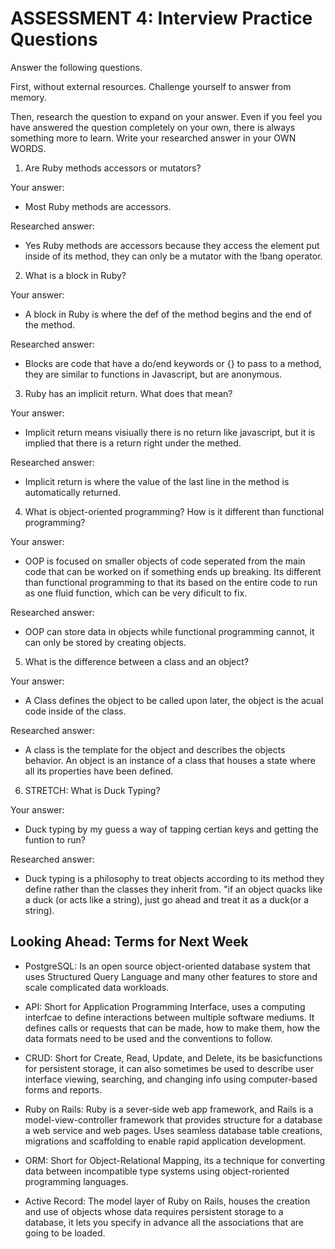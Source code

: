 # ASSESSMENT 4: Interview Practice Questions

Answer the following questions.

First, without external resources. Challenge yourself to answer from memory.

Then, research the question to expand on your answer. Even if you feel you have answered the question completely on your own, there is always something more to learn. Write your researched answer in your OWN WORDS.

1. Are Ruby methods accessors or mutators?

Your answer:

- Most Ruby methods are accessors.

Researched answer:

- Yes Ruby methods are accessors because they access the element put inside of its method, they can only be a mutator with the !bang operator.

2. What is a block in Ruby?

Your answer:

- A block in Ruby is where the def of the method begins and the end of the method.

Researched answer:

- Blocks are code that have a do/end keywords or {} to pass to a method, they are similar to functions in Javascript, but are anonymous.

3. Ruby has an implicit return. What does that mean?

Your answer:

- Implicit return means visiually there is no return like javascript, but it is implied that there is a return right under the methed.

Researched answer:

- Implicit return is where the value of the last line in the method is automatically returned.

4. What is object-oriented programming? How is it different than functional programming?

Your answer:

- OOP is focused on smaller objects of code seperated from the main code that can be worked on if something ends up breaking. Its different than functional programming to that its based on the entire code to run as one fluid function, which can be very dificult to fix.

Researched answer:

- OOP can store data in objects while functional programming cannot, it can only be stored by creating objects.

5. What is the difference between a class and an object?

Your answer:

- A Class defines the object to be called upon later, the object is the acual code inside of the class.

Researched answer:

- A class is the template for the object and describes the objects behavior. An object is an instance of a class that houses a state where all its properties have been defined.

6. STRETCH: What is Duck Typing?

Your answer:

- Duck typing by my guess a way of tapping certian keys and getting the funtion to run?

Researched answer:

- Duck typing is a philosophy to treat objects according to its method they define rather than the classes they inherit from. "if an object quacks like a duck (or acts like a string), just go ahead and treat it as a duck(or a string).

## Looking Ahead: Terms for Next Week

- PostgreSQL: Is an open source object-oriented database system that uses Structured Query Language and many other features to store and scale complicated data workloads.

- API: Short for Application Programming Interface, uses a computing interfcae to define interactions between multiple software mediums. It defines calls or requests that can be made, how to make them, how the data formats need to be used and the conventions to follow.

- CRUD: Short for Create, Read, Update, and Delete, its be basicfunctions for persistent storage, it can also sometimes be used to describe user interface viewing, searching, and changing info using computer-based forms and reports.

- Ruby on Rails: Ruby is a sever-side web app framework, and Rails is a model-view-controller framework that provides structure for a database a web service and web pages. Uses seamless database table creations, migrations and scaffolding to enable rapid application development.

- ORM: Short for Object-Relational Mapping, its a technique for converting data between incompatible type systems using object-roriented programming languages.

- Active Record: The model layer of Ruby on Rails, houses the creation and use of objects whose data requires persistent storage to a database, it lets you specify in advance all the associations that are going to be loaded.
